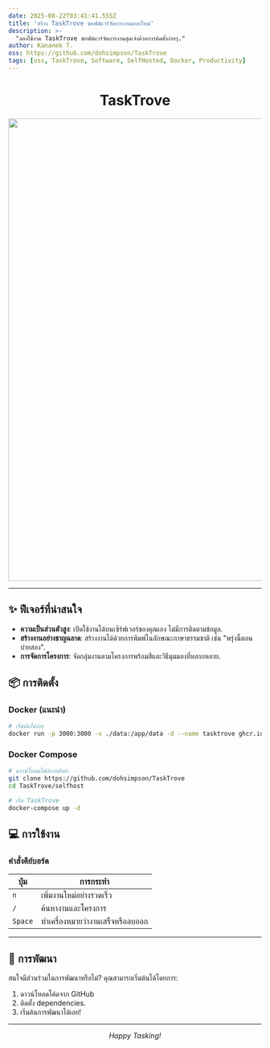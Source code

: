 ```yaml
---
date: 2025-08-22T03:41:41.555Z
title: 'สร้าง TaskTrove ซอฟต์แวร์จัดการงานแบบใหม่'
description: >-
  "ลองใช้งาน TaskTrove ซอฟต์แวร์จัดการงานสุดเจ๋งด้วยการติดตั้งง่ายๆ."
author: Kananek T.
oss: https://github.com/dohsimpson/TaskTrove
tags: [oss, TaskTrove, Software, SelfHosted, Docker, Productivity]
---
```


<div align="center">

# TaskTrove

<img width="3400" height="920" alt="tasktrove-banner" src="https://github.com/user-attachments/assets/52c06cfe-2757-40d0-bb17-a6fed1b74f96" />

</div>

---

## ✨ ฟีเจอร์ที่น่าสนใจ

- **ความเป็นส่วนตัวสูง**: เปิดใช้งานได้บนเซิร์ฟเวอร์ของคุณเอง ไม่มีการติดตามข้อมูล.
- **สร้างงานอย่างชาญฉลาด**: สร้างงานได้ด้วยการพิมพ์ในลักษณะภาษาธรรมชาติ เช่น "พรุ่งนี้ตอนบ่ายสอง".
- **การจัดการโครงการ**: จัดกลุ่มงานตามโครงการพร้อมสีและวิธีมุมมองที่หลากหลาย.

## 📦 การติดตั้ง

### Docker (แนะนำ)

```bash
# เริ่มต้นได้ง่าย
docker run -p 3000:3000 -v ./data:/app/data -d --name tasktrove ghcr.io/dohsimpson/tasktrove
```

### Docker Compose

```bash
# ดาวน์โหลดไฟล์การตั้งค่า
git clone https://github.com/dohsimpson/TaskTrove
cd TaskTrove/selfhost

# เริ่ม TaskTrove
docker-compose up -d
```

## 💻 การใช้งาน

### คำสั่งคีย์บอร์ด

| **ปุ่ม** | **การกระทำ**                      |
| -------- | --------------------------------- |
| `n`      | เพิ่มงานใหม่อย่างรวดเร็ว          |
| `/`      | ค้นหางานและโครงการ                |
| `Space`  | ทำเครื่องหมายว่างานเสร็จหรือลบออก |

---

## 🧩 การพัฒนา

สนใจมีส่วนร่วมในการพัฒนาหรือไม่? คุณสามารถเริ่มต้นได้โดยการ:

1. ดาวน์โหลดโค้ดจาก GitHub
2. ติดตั้ง dependencies.
3. เริ่มต้นการพัฒนาได้เลย!

---

<div align="center">

_Happy Tasking!_

</div>
